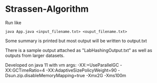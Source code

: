 # Strassen-Algorithm

Run like 

`java App.java <input_filename.txt> <ouput_filename.txt>`

Some summary is printed but most output will be written to output.txt

There is a sample output attached as "LabHashingOutput.txt" as well as outputs from larger datasets. 

Developed on java 11 with vm args: -XX:+UseParallelGC -XX:GCTimeRatio=4 -XX:AdaptiveSizePolicyWeight=90 -Dsun.zip.disableMemoryMapping=true -Xmx2G -Xms100m
